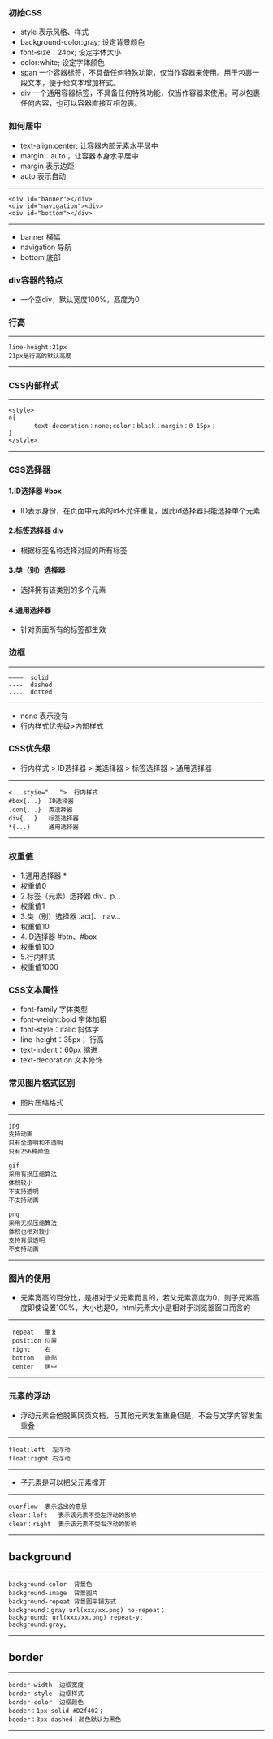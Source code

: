 ### 初始CSS
* style 表示风格、样式
* background-color:gray; 设定背景颜色
* font-size：24px; 设定字体大小
* color:white; 设定字体颜色
*  span 一个容器标签，不具备任何特殊功能，仅当作容器来使用。用于包裹一段文本，便于给文本增加样式。
* div 一个通用容器标签，不具备任何特殊功能，仅当作容器来使用。可以包裹任何内容，也可以容器直接互相包裹。
### 如何居中
*  text-align:center; 让容器内部元素水平居中
*  margin：auto； 让容器本身水平居中
*  margin 表示边距
*  auto 表示自动
---
    <div id="banner"></div>
    <div id="navigation"><div>
    <div id="bottom"></div>
---
* banner 横幅
* navigation 导航
* bottom 底部
### div容器的特点
* 一个空div，默认宽度100%，高度为0
### 行高
---
    line-height:21px
    21px是行高的默认高度
---
### CSS内部样式
---
    <style>
    a{
           text-decoration：none;color：black；margin：0 15px；
    }
    </style>
---
### CSS选择器
#### 1.ID选择器 #box
* ID表示身份，在页面中元素的id不允许重复，因此id选择器只能选择单个元素
#### 2.标签选择器 div
* 根据标签名称选择对应的所有标签
#### 3.类（别）选择器
* 选择拥有该类别的多个元素
#### 4.通用选择器
* 针对页面所有的标签都生效
### 边框
---
    ————  solid
    ----  dashed
    ....  dotted
---
* none 表示没有
* 行内样式优先级>内部样式
### CSS优先级
* 行内样式 > ID选择器 > 类选择器 > 标签选择器 > 通用选择器
---
    <...styie="...">  行内样式
    #box{...}  ID选择器
    .con{...}  类选择器
    div{...}   标签选择器
    *{...}     通用选择器
---
### 权重值
* 1.通用选择器 *
* 权重值0
* 2.标签（元素）选择器 div、p...
* 权重值1
* 3.类（别）选择器 .act]、.nav...
* 权重值10
* 4.ID选择器 #btn、#box
* 权重值100
* 5.行内样式
* 权重值1000
### CSS文本属性
* font-family        字体类型
* font-weight:bold   字体加粗
* font-style：italic  斜体字
* line-height：35px； 行高
* text-indent：60px   缩进
* text-decoration     文本修饰
### 常见图片格式区别
* 图片压缩格式
---
    jpg
    支持动画
    只有全透明和不透明
    只有256种颜色

    gif
    采用有损压缩算法
    体积较小
    不支持透明
    不支持动画

    png
    采用无损压缩算法
    体积也相对较小
    支持背景透明
    不支持动画
---
### 图片的使用
* 元素宽高的百分比，是相对于父元素而言的，若父元素高度为0，则子元素高度即使设置100%，大小也是0，html元素大小是相对于浏览器窗口而言的
---
     repeat   重复
     position 位置
     right    右
     bottom   底部
     center   居中
---
### 元素的浮动
* 浮动元素会他脱离网页文档，与其他元素发生重叠但是，不会与文字内容发生重叠
---
    float:left  左浮动
    float:right 右浮动
---
* 子元素是可以把父元素撑开
---
    overflow  表示溢出的意思 
    clear：left   表示该元素不受左浮动的影响
    clear：right  表示该元素不受右浮动的影响
---
## background
---
    background-color  背景色
    background-image  背景图片
    background-repeat 背景图平铺方式
    background：gray url(xxx/xx.png) no-repeat；
    background: url(xxx/xx.png) repeat-y;
    background:gray;
---
## border
---
    border-width  边框宽度
    border-style  边框样式
    border-color  边框颜色
    boeder：1px solid #D2f402；
    boeder：3px dashed；颜色默认为黑色
---